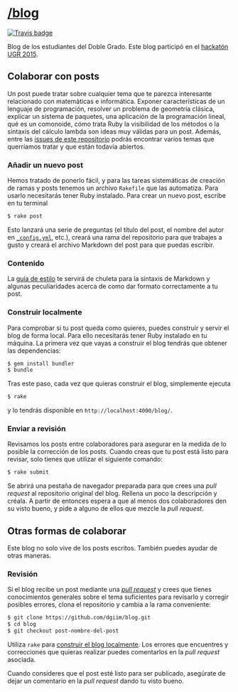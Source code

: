 [/blog](http://dgiim.github.com/blog)
====

[![Travis badge](https://travis-ci.org/dgiim/blog.svg?branch=gh-pages)](https://travis-ci.org/dgiim/blog)

Blog de los estudiantes del Doble Grado. Este blog
participó en el [hackatón UGR 2015](http://sl.ugr.es/hackatonugr).

## Colaborar con posts

Un post puede tratar sobre cualquier tema que te parezca interesante relacionado
con matemáticas e informática. Exponer características de un lenguaje de programación,
resolver un problema de geometría clásica, explicar un sistema de paquetes, una
aplicación de la programación lineal, qué es un comonoide, cómo trata Ruby la
visibilidad de los métodos o la sintaxis del cálculo lambda son ideas
muy válidas para un post. Además, entre las [issues de este repositorio](https://github.com/dgiim/blog/labels/post) podrás encontrar
varios temas que querríamos tratar y que están todavía abiertos.

### Añadir un nuevo post

Hemos tratado de ponerlo fácil, y para las tareas sistemáticas de creación de
ramas y posts tenemos un archivo `Rakefile` que las automatiza. Para usarlo
necesitarás tener Ruby instalado. Para crear un nuevo post, escribe en tu
terminal

~~~sh
$ rake post
~~~

Esto lanzará una serie de preguntas (el título del post, el nombre del autor
en [`_config.yml`](https://github.com/dgiim/blog/blob/gh-pages/_config.yml), etc.),
creará una rama del repositorio para que trabajes a gusto y creará el archivo
Markdown del post para que puedas escribir.

### Contenido

La [guía de estilo](http://dgiim.github.com/blog/styleguide) te servirá de
chuleta para la sintaxis de Markdown y algunas peculiaridades acerca de como dar
formato correctamente a tu post.

### Construir localmente

Para comprobar si tu post queda como quieres, puedes construir y servir el blog
de forma local. Para ello necesitarás tener Ruby instalado en tu máquina. La
primera vez que vayas a construir el blog tendrás que obtener las dependencias:

~~~sh
$ gem install bundler
$ bundle
~~~

Tras este paso, cada vez que quieras construir el blog, simplemente ejecuta

~~~sh
$ rake
~~~

y lo tendrás disponible en `http://localhost:4000/blog/`.

### Enviar a revisión

Revisamos los posts entre colaboradores para asegurar en la medida de lo posible
la corrección de los posts. Cuando creas que tu post está listo para revisar,
solo tienes que utilizar el siguiente comando:

~~~sh
$ rake submit
~~~

Se abrirá una pestaña de navegador preparada para que crees una *pull request*
al repositorio original del blog. Rellena un poco la descripción y créala. A
partir de entonces espera a que al menos dos colaboradores den su visto bueno,
y pide a alguno de ellos que mezcle la *pull request*.

## Otras formas de colaborar

Este blog no solo vive de los posts escritos. También puedes ayudar de otras
maneras.

### Revisión

Si el blog recibe un post mediante una [*pull request*](https://github.com/dgiim/blog/pulls)
y crees que tienes conocimientos generales sobre el tema suficientes para
revisarlo y corregir posibles errores, clona el repositorio y cambia a la rama
conveniente:

~~~sh
$ git clone https://github.com/dgiim/blog.git
$ cd blog
$ git checkout post-nombre-del-post
~~~

Utiliza `rake` para [construir el blog localmente](#construir-localmente).
Los errores que encuentres y correcciones que quieras realizar puedes comentarlos
en la *pull request* asociada.

Cuando consideres que el post esté listo para ser publicado, asegúrate de dejar
un comentario en la *pull request* dando tu visto bueno.

